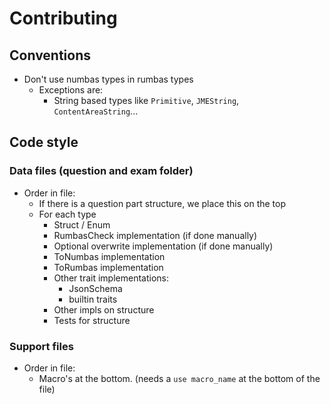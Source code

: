 # Contributing

## Conventions

- Don't use numbas types in rumbas types
  - Exceptions are:
    - String based types like `Primitive`, `JMEString`, `ContentAreaString`...

## Code style

### Data files (question and exam folder)

- Order in file:
  - If there is a question part structure, we place this on the top
  - For each type
    - Struct / Enum
    - RumbasCheck implementation (if done manually)
    - Optional overwrite implementation (if done manually)
    - ToNumbas implementation
    - ToRumbas implementation
    - Other trait implementations:
      - JsonSchema
      - builtin traits
    - Other impls on structure
    - Tests for structure

### Support files

- Order in file:
  - Macro's at the bottom. (needs a `use macro_name` at the bottom of the file)
